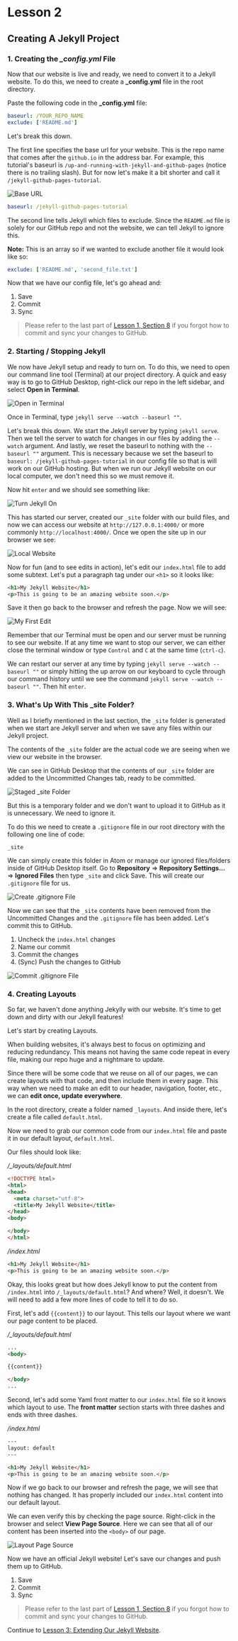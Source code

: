 # Lesson 2

## Creating A Jekyll Project

### 1. Creating the *_config.yml* File

Now that our website is live and ready, we need to convert it to a Jekyll website. To do this, we need to create a **_config.yml** file in the root directory.

Paste the following code in the **_config.yml** file:

```yml
baseurl: /YOUR_REPO_NAME
exclude: ['README.md']
```

Let's break this down.

The first line specifies the base url for your website. This is the repo name that comes after the `github.io` in the address bar. For example, this tutorial's baseurl is  `/up-and-running-with-jekyll-and-github-pages` (notice there is no trailing slash). But for now let's make it a bit shorter and call it `/jekyll-github-pages-tutorial`.

![Base URL](../img/15_baseurl.png)

```yml
baseurl: /jekyll-github-pages-tutorial
```

The second line tells Jekyll which files to exclude. Since the `README.md` file is solely for our GitHub repo and not the website, we can tell Jekyll to ignore this.

__Note:__ This is an array so if we wanted to exclude another file it would look like so:

```yml
exclude: ['README.md', 'second_file.txt']
```

Now that we have our config file, let's go ahead and:

1. Save
2. Commit
3. Sync

> Please refer to the last part of [Lesson 1, Section 8](01-the-setup.md) if you forgot how to commit and sync your changes to GitHub.

### 2. Starting / Stopping Jekyll

We now have Jekyll setup and ready to turn on. To do this, we need to open our command line tool (Terminal) at our project directory. A quick and easy way is to go to GitHub Desktop, right-click our repo in the left sidebar, and select __Open in Terminal__.

![Open in Terminal](../img/16_open_in_terminal.png)

Once in Terminal, type `jekyll serve --watch --baseurl ""`.

Let's break this down. We start the Jekyll server by typing `jekyll serve`. Then we tell the server to watch for changes in our files by adding the `--watch` argument. And lastly, we reset the baseurl to nothing with the `--baseurl ""` argument. This is necessary because we set the baseurl to `baseurl: /jekyll-github-pages-tutorial` in our config file so that is will work on our GitHub hosting. But when we run our Jekyll website on our local computer, we don't need this so we must remove it.

Now hit `enter` and we should see something like:

![Turn Jekyll On](../img/17_turn_jekyll_on.png)

This has started our server, created our  `_site` folder with our build files, and now we can access our website at `http://127.0.0.1:4000/` or more commonly `http://localhost:4000/`. Once we open the site up in our browser we see:

![Local Website](../img/18_local_website.png)

Now for fun (and to see edits in action), let's edit our `index.html` file to add some subtext. Let's put a paragraph tag under our `<h1>` so it looks like:

```html
<h1>My Jekyll Website</h1>
<p>This is going to be an amazing website soon.</p>
```

Save it then go back to the browser and refresh the page. Now we will see:

![My First Edit](../img/19_my_first_edit.png)

Remember that our Terminal must be open and our server must be running to see our website. If at any time we want to stop our server, we can either close the terminal window or type `Control` and `C` at the same time (`ctrl-c`).

We can restart our server at any time by typing `jekyll serve --watch --baseurl ""` or simply hitting the up arrow on our keyboard to cycle through our command history until we see the command `jekyll serve --watch --baseurl ""`. Then hit `enter`.

### 3. What's Up With This \_site Folder?

Well as I briefly mentioned in the last section, the `_site` folder is generated when we start are Jekyll server and when we save any files within our Jekyll project.

The contents of the `_site` folder are the actual code we are seeing when we view our website in the browser.

We can see in GitHub Desktop that the contents of our `_site` folder are added to the Uncommitted Changes tab, ready to be  committed.

![Staged _site Folder](../img/20_staged_site_folder.png)

But this is a temporary folder and we don't want to upload it to GitHub as it is unnecessary. We need to ignore it.

To do this we need to create a `.gitignore` file in our root directory with the following one line of code:

```
_site
```

We can simply create this folder in Atom or manage our ignored files/folders inside of GitHub Desktop itself. Go to __Repository__ => __Repository Settings...__ => __Ignored Files__ then type `_site` and click Save. This will create our `.gitignore` file for us.

![Create .gitignore File](../img/21_create_gitignore_file.png)

Now we can see that the `_site` contents have been removed from the Uncommitted Changes and the `.gitignore` file has been added. Let's commit this to GitHub.

1. Uncheck the `index.html` changes
2. Name our commit
3. Commit the changes
4. (Sync) Push the changes to GitHub

![Commit .gitignore File](../img/22_commit_gitignore.png)

### 4. Creating Layouts

So far, we haven't done anything Jekylly with our website. It's time to get down and dirty with our Jekyll features!

Let's start by creating Layouts.

When building websites, it's always best to focus on optimizing and reducing redundancy. This means not having the same code repeat in every file, making our repo huge and a nightmare to update.

Since there will be some code that we reuse on all of our pages, we can create layouts with that code, and then include them in every page. This way when we need to make an edit to our header, navigation, footer, etc., we can __edit once, update everywhere__.

In the root directory, create a folder named `_layouts`. And inside there, let's create a file called `default.html`.

Now we need to grab our common code from our `index.html` file and paste it in our default layout, `default.html`.

Our files should look like:

*/_layouts/default.html*
```html
<!DOCTYPE html>
<html>
<head>
  <meta charset="utf-8">
  <title>My Jekyll Website</title>
</head>
<body>

</body>
</html>
```

*/index.html*
```html
<h1>My Jekyll Website</h1>
<p>This is going to be an amazing website soon.</p>
```

Okay, this looks great but how does Jekyll know to put the content from `/index.html` into `/_layouts/default.html`? And where? Well, it doesn't. We will need to add a few more lines of code to tell it to do so.

First, let's add `{{content}}` to our layout. This tells our layout where we want our page content to be placed.

*/_layouts/default.html*
```html
...
<body>

{{content}}

</body>
...
```

Second, let's add some Yaml front matter to our `index.html` file so it knows which layout to use. The __front matter__ section starts with three dashes and ends with three dashes.

*/index.html*
```html
---
layout: default
---

<h1>My Jekyll Website</h1>
<p>This is going to be an amazing website soon.</p>
```

Now if we go back to our browser and refresh the page, we will see that nothing has changed. It has properly included our `index.html` content into our default layout.

We can even verify this by checking the page source. Right-click in the browser and select __View Page Source__. Here we can see that all of our content has been inserted into the `<body>` of our page.

![Layout Page Source](../img/23_layout_page_source.png)

Now we have an official Jekyll website! Let's save our changes and push them up to GitHub.

1. Save
2. Commit
3. Sync

> Please refer to the last part of [Lesson 1, Section 8](01-the-setup.md) if you forgot how to commit and sync your changes to GitHub.

Continue to [Lesson 3: Extending Our Jekyll Website](03-extending-our-jekyll-website.md).
